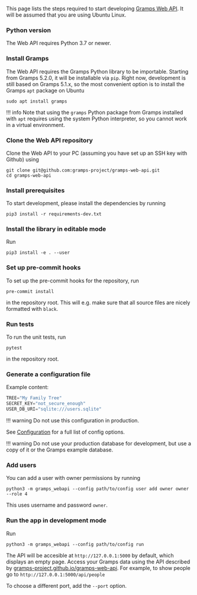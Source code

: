 This page lists the steps required to start developing [Gramps Web API](https://github.com/gramps-project/gramps-web-api/). It will be assumed that you are using Ubuntu Linux.

### Python version

The Web API requires Python 3.7 or newer.

### Install Gramps

The Web API requires the Gramps Python library to be importable. Starting from Gramps 5.2.0, it will be installable via `pip`. Right now, development is still based on Gramps 5.1.x, so the most convenient option is to install the Gramps `apt` package on Ubuntu

```
sudo apt install gramps
```

!!! info
    Note that using the `gramps` Python package from Gramps installed with `apt` requires using the system Python interpreter, so you cannot work in a virtual environment.

### Clone the Web API repository

Clone the Web API to your PC (assuming you have set up an SSH key with Github) using

```
git clone git@github.com:gramps-project/gramps-web-api.git
cd gramps-web-api
```


### Install prerequisites

To start development, please install the dependencies by running
```
pip3 install -r requirements-dev.txt
```

### Install the library in editable mode

Run
```
pip3 install -e . --user
```

### Set up pre-commit hooks

To set up the pre-commit hooks for the repository, run
```
pre-commit install
```
in the repository root. This will e.g. make sure that all source files are nicely formatted with `black`.

### Run tests

To run the unit tests, run
```
pytest
```
in the repository root.

### Generate a configuration file

Example content:

```python
TREE="My Family Tree"
SECRET_KEY="not_secure_enough"
USER_DB_URI="sqlite:///users.sqlite"
```

!!! warning
    Do not use this configuration in production.

See [Configuration](../Configuration.md) for a full list of config options.

!!! warning
    Do not use your production database for development, but use a copy of it or the Gramps example database.


### Add users


You can add a user with owner permissions by running
```
python3 -m gramps_webapi --config path/to/config user add owner owner --role 4
```
This uses username and password `owner`.


### Run the app in development mode


Run
```
python3 -m gramps_webapi --config path/to/config run
```
The API will be accesible at `http://127.0.0.1:5000` by default, which displays an empty page.  Access your Gramps data using the API described by [gramps-project.github.io/gramps-web-api](https://gramps-project.github.io/gramps-web-api/). For example, to show people go to `http://127.0.0.1:5000/api/people`

To choose a different port, add the `--port` option.
